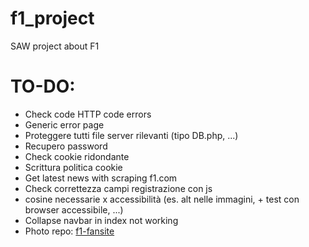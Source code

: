 # f1_project
SAW project about F1

# TO-DO:
<ul>
<li>Check code HTTP code errors</li>
<li>Generic error page</li>
<li>Proteggere tutti file server rilevanti (tipo DB.php, ...)</li>
<li>Recupero password</li>
<li>Check cookie ridondante </li>
<li>Scrittura politica cookie</li>
<li>Get latest news with scraping f1.com</li>
<li>Check correttezza campi registrazione con js</li>
<li>cosine necessarie x accessibilità (es. alt nelle immagini, + test con browser accessibile, ...)</li>
<li>Collapse navbar in index not working</li>
<li>Photo repo: <a href="https://www.f1-fansite.com/">f1-fansite</a></li>
</ul>
